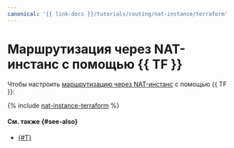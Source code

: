 ```yaml
---
canonical: '{{ link-docs }}/tutorials/routing/nat-instance/terraform'
---
```


# Маршрутизация через NAT-инстанс с помощью {{ TF }}


Чтобы настроить [маршрутизацию через NAT-инстанс](index.md) с помощью {{ TF }}:

{% include [nat-instance-terraform](../../../_tutorials/routing/nat-instance-terraform.md) %}

#### См. также {#see-also}

* [{#T}](console.md)